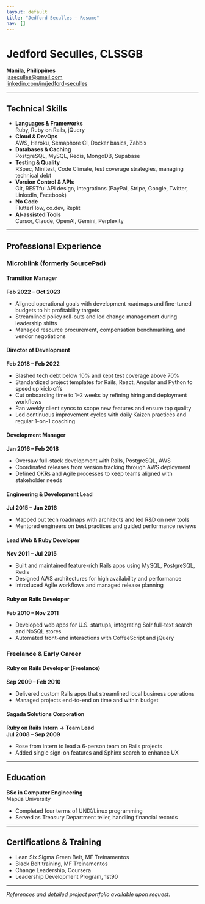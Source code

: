 ```yaml
---
layout: default
title: "Jedford Seculles – Resume"
nav: []
---
```


# Jedford Seculles, CLSSGB

**Manila, Philippines**  
[jaseculles@gmail.com](mailto:jaseculles@gmail.com)  
[linkedin.com/in/jedford-seculles](https://linkedin.com/in/jedford-seculles)

---

## Technical Skills

- **Languages & Frameworks**  
  Ruby, Ruby on Rails, jQuery
- **Cloud & DevOps**  
  AWS, Heroku, Semaphore CI, Docker basics, Zabbix
- **Databases & Caching**  
  PostgreSQL, MySQL, Redis, MongoDB, Supabase
- **Testing & Quality**  
  RSpec, Minitest, Code Climate, test coverage strategies, managing technical debt
- **Version Control & APIs**  
  Git, RESTful API design, integrations (PayPal, Stripe, Google, Twitter, LinkedIn, Facebook)
- **No Code**  
  FlutterFlow, co.dev, Replit
- **AI-assisted Tools**  
  Cursor, Claude, OpenAI, Gemini, Perplexity
  
---

## Professional Experience

### Microblink (formerly SourcePad)

#### Transition Manager  
**Feb 2022 – Oct 2023**  
- Aligned operational goals with development roadmaps and fine-tuned budgets to hit profitability targets  
- Streamlined policy roll-outs and led change management during leadership shifts  
- Managed resource procurement, compensation benchmarking, and vendor negotiations  

#### Director of Development  
**Feb 2018 – Feb 2022**  
- Slashed tech debt below 10% and kept test coverage above 70%  
- Standardized project templates for Rails, React, Angular and Python to speed up kick-offs  
- Cut onboarding time to 1–2 weeks by refining hiring and deployment workflows  
- Ran weekly client syncs to scope new features and ensure top quality  
- Led continuous improvement cycles with daily Kaizen practices and regular 1-on-1 coaching  

#### Development Manager  
**Jan 2016 – Feb 2018**  
- Oversaw full-stack development with Rails, PostgreSQL, AWS  
- Coordinated releases from version tracking through AWS deployment  
- Defined OKRs and Agile processes to keep teams aligned with stakeholder needs  

#### Engineering & Development Lead  
**Jul 2015 – Jan 2016**  
- Mapped out tech roadmaps with architects and led R&D on new tools  
- Mentored engineers on best practices and guided performance reviews  

#### Lead Web & Ruby Developer  
**Nov 2011 – Jul 2015**  
- Built and maintained feature-rich Rails apps using MySQL, PostgreSQL, Redis  
- Designed AWS architectures for high availability and performance  
- Introduced Agile workflows and managed release planning  

#### Ruby on Rails Developer  
**Feb 2010 – Nov 2011**  
- Developed web apps for U.S. startups, integrating Solr full-text search and NoSQL stores  
- Automated front-end interactions with CoffeeScript and jQuery  

### Freelance & Early Career

#### Ruby on Rails Developer (Freelance)  
**Sep 2009 – Feb 2010**  
- Delivered custom Rails apps that streamlined local business operations  
- Managed projects end-to-end on time and within budget  

#### Sagada Solutions Corporation  
**Ruby on Rails Intern → Team Lead**  
**Jul 2008 – Sep 2009**  
- Rose from intern to lead a 6-person team on Rails projects  
- Added single sign-on features and Sphinx search to enhance UX  

---

## Education

**BSc in Computer Engineering**  
Mapúa University  
- Completed four terms of UNIX/Linux programming  
- Served as Treasury Department teller, handling financial records  

---

## Certifications & Training

- Lean Six Sigma Green Belt, MF Treinamentos  
- Black Belt training, MF Treinamentos  
- Change Leadership, Coursera  
- Leadership Development Program, 1st90  

---

*References and detailed project portfolio available upon request.*  
